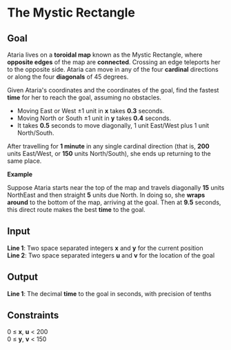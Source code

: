 # The Mystic Rectangle

## Goal

Ataria lives on a **toroidal map** known as the Mystic Rectangle, where **opposite edges** of the map are **connected**. Crossing an edge teleports her to the opposite side. Ataria can move in any of the four **cardinal** directions or along the four **diagonals** of 45 degrees.

Given Ataria's coordinates and the coordinates of the goal, find the fastest **time** for her to reach the goal, assuming no obstacles.

-   Moving East or West ±1 unit in **x** takes **0.3** seconds.
-   Moving North or South ±1 unit in **y** takes **0.4** seconds.
-   It takes **0.5** seconds to move diagonally, 1 unit East/West plus 1 unit North/South.

After travelling for **1 minute** in any single cardinal direction (that is, **200** units East/West, or **150** units North/South), she ends up returning to the same place.

**Example**

Suppose Ataria starts near the top of the map and travels diagonally **15** units NorthEast and then straight **5** units due North. In doing so, she **wraps around** to the bottom of the map, arriving at the goal. Then at **9.5** seconds, this direct route makes the best **time** to the goal.

## Input

**Line 1**: Two space separated integers **x** and **y** for the current position \
**Line 2**: Two space separated integers **u** and **v** for the location of the goal

## Output

**Line 1**: The decimal **time** to the goal in seconds, with precision of tenths

## Constraints

0 ≤ **x**, **u** < 200 \
0 ≤ **y**, **v** < 150
